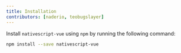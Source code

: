 ```yaml
---
title: Installation
contributors: [naderio, teobugslayer]
---
```


Install `nativescript-vue` using `npm` by running the following command:

```sh
npm install --save nativescript-vue
```
